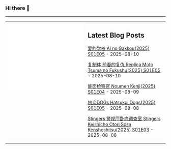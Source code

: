 ### Hi there 👋

<!--
**etng/etng** is a ✨ _special_ ✨ repository because its `README.md` (this file) appears on your GitHub profile.

Here are some ideas to get you started:

- 🔭 I’m currently working on ...
- 🌱 I’m currently learning ...
- 👯 I’m looking to collaborate on ...
- 🤔 I’m looking for help with ...
- 💬 Ask me about ...
- 📫 How to reach me: ...
- 😄 Pronouns: ...
- ⚡ Fun fact: ...
-->


---

<table>
<tr>
<td valign="top" width="50%">
<img src="metrics.svg" alt="Metric" />
</td>
<td valign="top" width="50%">

## Latest Blog Posts
<!-- blog start -->
[爱的学校 Ai no Gakkou(2025) S01E05](http://www.fanxinzhui.com/rr/2634#S01E05) - 2025-08-10

[复制体 前妻的复仇 Replica Moto Tsuma no Fukushu(2025) S01E05](http://www.fanxinzhui.com/rr/2633#S01E05) - 2025-08-10

[能面检察官 Noumen Kenji(2025) S01E04](http://www.fanxinzhui.com/rr/2636#S01E04) - 2025-08-09

[初恋DOGs Hatsukoi Dogs(2025) S01E05](http://www.fanxinzhui.com/rr/2630#S01E05) - 2025-08-08

[Stingers 警视厅卧底调查室 Stingers Keishicho Otori Sosa Kenshoshitsu(2025) S01E03](http://www.fanxinzhui.com/rr/2637#S01E03) - 2025-08-08
<!-- blog end -->

</td></tr></table>

